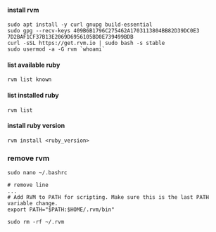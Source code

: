 #### install rvm
```
sudo apt install -y curl gnupg build-essential
sudo gpg --recv-keys 409B6B1796C275462A1703113804BB82D39DC0E3 7D2BAF1CF37B13E2069D6956105BD0E739499BDB
curl -sSL https://get.rvm.io | sudo bash -s stable
sudo usermod -a -G rvm `whoami`
```

#### list available ruby
```
rvm list known
```

#### list installed ruby
```
rvm list
```

#### install ruby version
```
rvm install <ruby_version>
```

### remove rvm
```
sudo nano ~/.bashrc

# remove line
...
# Add RVM to PATH for scripting. Make sure this is the last PATH variable change.
export PATH="$PATH:$HOME/.rvm/bin"

sudo rm -rf ~/.rvm
```